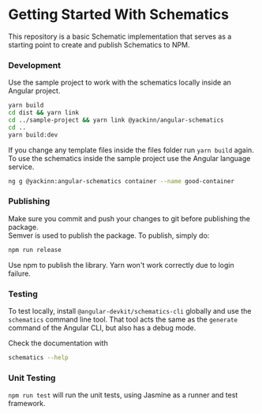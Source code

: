 # Getting Started With Schematics

This repository is a basic Schematic implementation that serves as a starting point to create and publish Schematics to NPM.

### Development
Use the sample project to work with the schematics locally inside an Angular project.

```bash
yarn build
cd dist && yarn link
cd ../sample-project && yarn link @yackinn/angular-schematics
cd ..
yarn build:dev
```

If you change any template files inside the files folder run ```yarn build``` again.<br>
To use the schematics inside the sample project use the Angular language service.

```bash
ng g @yackinn:angular-schematics container --name good-container
```


### Publishing

Make sure you commit and push your changes to git before publishing the package.<br>
Semver is used to publish the package.
To publish, simply do:

```bash
npm run release
```
Use npm to publish the library. Yarn won't work correctly due to login failure.

### Testing

To test locally, install `@angular-devkit/schematics-cli` globally and use the `schematics` command line tool. That tool acts the same as the `generate` command of the Angular CLI, but also has a debug mode.

Check the documentation with
```bash
schematics --help
```

### Unit Testing

`npm run test` will run the unit tests, using Jasmine as a runner and test framework.
